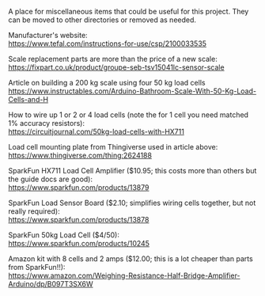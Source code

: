 A place for miscellaneous items that could be useful for this project.
They can be moved to other directories or removed as needed. 

Manufacturer's website:  
https://www.tefal.com/instructions-for-use/csp/2100033535

Scale replacement parts are more than the price of a new scale:  
https://fixpart.co.uk/product/groupe-seb-tsv15041lc-sensor-scale  

Article on building a 200 kg scale using four 50 kg load cells  
https://www.instructables.com/Arduino-Bathroom-Scale-With-50-Kg-Load-Cells-and-H

How to wire up 1 or 2 or 4 load cells (note the for 1 cell you need matched 1% accuracy resistors):  
https://circuitjournal.com/50kg-load-cells-with-HX711

Load cell mounting plate from Thingiverse used in article above:  
https://www.thingiverse.com/thing:2624188

SparkFun HX711 Load Cell Amplifier ($10.95; this costs more than others but the guide docs are good):  
https://www.sparkfun.com/products/13879

SparkFun Load Sensor Board ($2.10; simplifies wiring cells together, but not really required):  
https://www.sparkfun.com/products/13878  

SparkFun 50kg Load Cell ($4/50):  
https://www.sparkfun.com/products/10245

Amazon kit with 8 cells and 2 amps ($12.00; this is a lot cheaper than parts from SparkFun!!):    
https://www.amazon.com/Weighing-Resistance-Half-Bridge-Amplifier-Arduino/dp/B097T3SX6W

